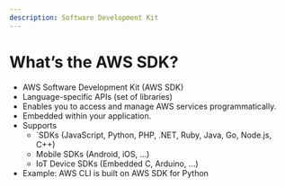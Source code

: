 ```yaml
---
description: Software Development Kit
---
```


# What’s the AWS SDK?

* AWS Software Development Kit (AWS SDK)&#x20;
* Language-specific APIs (set of libraries)&#x20;
* Enables you to access and manage AWS services programmatically.&#x20;
* Embedded within your application.&#x20;
* Supports&#x20;
  * \`SDKs (JavaScript, Python, PHP, .NET, Ruby, Java, Go, Node.js, C++)&#x20;
  * Mobile SDKs (Android, iOS, …)&#x20;
  * IoT Device SDKs (Embedded C, Arduino, …)&#x20;
* Example: AWS CLI is built on AWS SDK for Python

